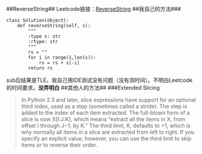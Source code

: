 ##ReverseString##
Leetcode链接：[ReverseString](https://leetcode.com/problems/reverse-string/)
##我自己的方法###
<pre><code>class Solution(object):
	def reverseString(self, s):
		"""
		:type s: str
		:rtype: str
		"""
		rs = ""
		for i in range(1,len(s)):
			rs = rs + s[-i]
		return rs </code></pre>
sub后结果是TLE。我自己用IDE测试没有问题（没有测时间）。不明白Leetcode的时间要求。**没弄明白**
##其他人的方法##
###Extended Slicing
>In  Python  2.3  and  later,  slice  expressions  have  support  for  an  optional  third  index,  used as  a  step  (sometimes  called  a  stride).  The  step  is  added  to  the  index  of  each  item  extracted.  The  full-blown  form  of  a  slice  is  now  X[I:J:K],  which  means  “extract  all  the items  in  X,  from  offset  I  through  J−1,  by  K.”  The  third  limit,  K,  defaults  to  +1,  which  is why normally all  items  in  a  slice  are  extracted  from  left  to  right.  If  you  specify  an  explicit value, however, you can use the third limit to skip items or to reverse their order. 

     
		

